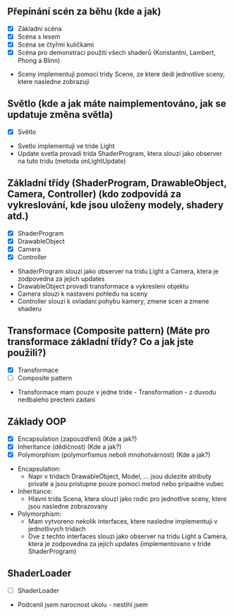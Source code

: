 ## Přepínání scén za běhu (kde a jak)
  - [x] Základní scéna
  - [x] Scéna s lesem
  - [x] Scéna se čtyřmi kuličkami
  - [x] Scéna pro demonstraci použití všech shaderů (Konstantní, Lambert, Phong a Blinn)

  - Sceny implementuji pomoci tridy Scene, ze ktere dedi jednotlive sceny, ktere nasledne zobrazuji

## Světlo (kde a jak máte naimplementováno, jak se updatuje změna světla)
- [x] Světlo

- Svetlo implementuji ve tride Light
- Update svetla provadi trida ShaderProgram, ktera slouzi jako observer na tuto tridu (metoda onLightUpdate)

## Základní třídy (ShaderProgram, DrawableObject, Camera, Controller) (kdo zodpovídá za vykreslování, kde jsou uloženy modely, shadery atd.)
- [x] ShaderProgram
- [x] DrawableObject
- [x] Camera
- [x] Controller

- ShaderProgram slouzi jako observer na tridu Light a Camera, ktera je zodpovedna za jejich updates
- DrawableObject provadi transformace a vykresleni objektu
- Camera slouzi k nastaveni pohledu na sceny
- Controller slouzi k ovladani pohybu kamery, zmene scen a zmene shaderu

## Transformace (Composite pattern) (Máte pro transformace základní třídy? Co a jak jste použili?)
- [x] Transformace
- [ ] Composite pattern

- Transformace mam pouze v jedne tride - Transformation - z duvodu nedbaleho precteni zadani

## Základy OOP
- [x] Encapsulation (zapouzdření) (Kde a jak?)
- [x] Inheritance (dědičnost) (Kde a jak?)
- [x] Polymorphism (polymorfismus neboli mnohotvárnost) (Kde a jak?)

- Encapsulation:
  - Napr v tridach DrawableObject, Model, ... jsou dulezite atributy private a jsou pristupne pouze pomoci metod nebo pripadne vubec
- Inheritance:
  - Hlavni trida Scena, ktera slouzi jako rodic pro jednotlive sceny, ktere jsou nasledne zobrazovany
- Polymorphism:
  - Mam vytvoreno nekolik interfaces, ktere nasledne implementuji v jednotlivych tridach
  - Dve z techto interfaces slouzi jako observer na tridu Light a Camera, ktera je zodpovedna za jejich updates (implementovano v tride ShaderProgram)

## ShaderLoader
- [ ] ShaderLoader

- Podcenil jsem narocnost ukolu - nestihl jsem




